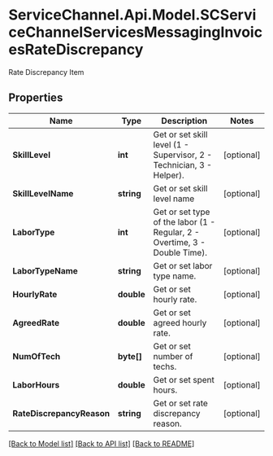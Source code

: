 # ServiceChannel.Api.Model.SCServiceChannelServicesMessagingInvoicesRateDiscrepancy
Rate Discrepancy Item

## Properties

Name | Type | Description | Notes
------------ | ------------- | ------------- | -------------
**SkillLevel** | **int** | Get or set skill level (1 - Supervisor, 2 - Technician, 3 - Helper). | [optional] 
**SkillLevelName** | **string** | Get or set skill level name | [optional] 
**LaborType** | **int** | Get or set type of the labor (1 - Regular, 2 - Overtime, 3 - Double Time). | [optional] 
**LaborTypeName** | **string** | Get or set labor type name. | [optional] 
**HourlyRate** | **double** | Get or set hourly rate. | [optional] 
**AgreedRate** | **double** | Get or set agreed hourly rate. | [optional] 
**NumOfTech** | **byte[]** | Get or set number of techs. | [optional] 
**LaborHours** | **double** | Get or set spent hours. | [optional] 
**RateDiscrepancyReason** | **string** | Get or set rate discrepancy reason. | [optional] 

[[Back to Model list]](../README.md#documentation-for-models) [[Back to API list]](../README.md#documentation-for-api-endpoints) [[Back to README]](../README.md)

